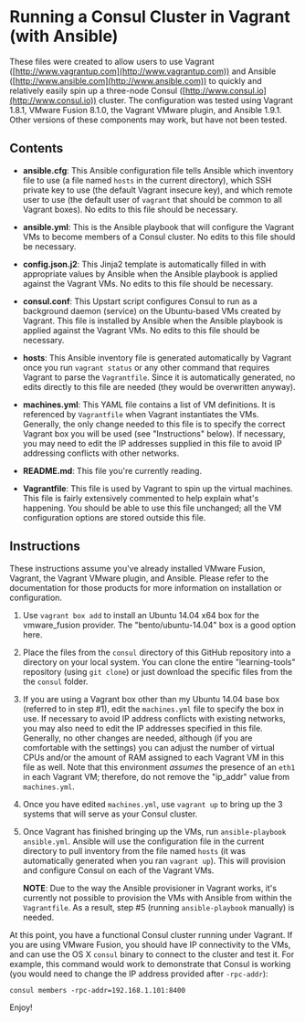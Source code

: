 # Running a Consul Cluster in Vagrant (with Ansible)

These files were created to allow users to use Vagrant ([http://www.vagrantup.com](http://www.vagrantup.com)) and Ansible ([http://www.ansible.com](http://www.ansible.com)) to quickly and relatively easily spin up a three-node Consul ([http://www.consul.io](http://www.consul.io)) cluster. The configuration was tested using Vagrant 1.8.1, VMware Fusion 8.1.0, the Vagrant VMware plugin, and Ansible 1.9.1. Other versions of these components may work, but have not been tested.

## Contents

* **ansible.cfg**: This Ansible configuration file tells Ansible which inventory file to use (a file named `hosts` in the current directory), which SSH private key to use (the default Vagrant insecure key), and which remote user to use (the default user of `vagrant` that should be common to all Vagrant boxes). No edits to this file should be necessary.

* **ansible.yml**: This is the Ansible playbook that will configure the Vagrant VMs to become members of a Consul cluster. No edits to this file should be necessary.

* **config.json.j2**: This Jinja2 template is automatically filled in with appropriate values by Ansible when the Ansible playbook is applied against the Vagrant VMs. No edits to this file should be necessary.

* **consul.conf**: This Upstart script configures Consul to run as a background daemon (service) on the Ubuntu-based VMs created by Vagrant. This file is installed by Ansible when the Ansible playbook is applied against the Vagrant VMs. No edits to this file should be necessary.

* **hosts**: This Ansible inventory file is generated automatically by Vagrant once you run `vagrant status` or any other command that requires Vagrant to parse the `Vagrantfile`. Since it is automatically generated, no edits directly to this file are needed (they would be overwritten anyway).

* **machines.yml**: This YAML file contains a list of VM definitions. It is referenced by `Vagrantfile` when Vagrant instantiates the VMs. Generally, the only change needed to this file is to specify the correct Vagrant box you will be used (see "Instructions" below). If necessary, you may need to edit the IP addresses supplied in this file to avoid IP addressing conflicts with other networks.

* **README.md**: This file you're currently reading.

* **Vagrantfile**: This file is used by Vagrant to spin up the virtual machines. This file is fairly extensively commented to help explain what's happening. You should be able to use this file unchanged; all the VM configuration options are stored outside this file.

## Instructions

These instructions assume you've already installed VMware Fusion, Vagrant, the Vagrant VMware plugin, and Ansible. Please refer to the documentation for those products for more information on installation or configuration.

1. Use `vagrant box add` to install an Ubuntu 14.04 x64 box for the vmware_fusion provider. The "bento/ubuntu-14.04" box is a good option here.

2. Place the files from the `consul` directory of this GitHub repository into a directory on your local system. You can clone the entire "learning-tools" repository (using `git clone`) or just download the specific files from the the `consul` folder.

3. If you are using a Vagrant box other than my Ubuntu 14.04 base box (referred to in step #1), edit the `machines.yml` file to specify the box in use. If necessary to avoid IP address conflicts with existing networks, you may also need to edit the IP addresses specified in this file. Generally, no other changes are needed, although (if you are comfortable with the settings) you can adjust the number of virtual CPUs and/or the amount of RAM assigned to each Vagrant VM in this file as well. Note that this environment _assumes_ the presence of an `eth1` in each Vagrant VM; therefore, do not remove the "ip_addr" value from `machines.yml`.

4. Once you have edited `machines.yml`, use `vagrant up` to bring up the 3 systems that will serve as your Consul cluster.

5. Once Vagrant has finished bringing up the VMs, run `ansible-playbook ansible.yml`. Ansible will use the configuration file in the current directory to pull inventory from the file named `hosts` (it was automatically generated when you ran `vagrant up`). This will provision and configure Consul on each of the Vagrant VMs.

    **NOTE**: Due to the way the Ansible provisioner in Vagrant works, it's currently not possible to provision the VMs with Ansible from within the `Vagrantfile`. As a result, step #5 (running `ansible-playbook` manually) is needed.

At this point, you have a functional Consul cluster running under Vagrant. If you are using VMware Fusion, you should have IP connectivity to the VMs, and can use the OS X `consul` binary to connect to the cluster and test it. For example, this command would work to demonstrate that Consul is working (you would need to change the IP address provided after `-rpc-addr`):

	consul members -rpc-addr=192.168.1.101:8400

Enjoy!
